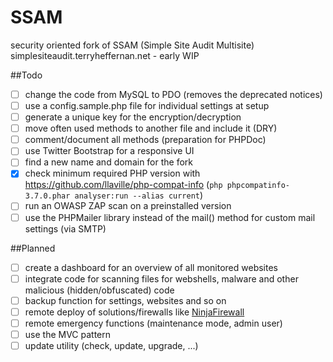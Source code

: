 SSAM
====

security oriented fork of SSAM (Simple Site Audit Multisite) simplesiteaudit.terryheffernan.net - early WIP


##Todo
- [ ] change the code from MySQL to PDO (removes the deprecated notices)
- [ ] use a config.sample.php file for individual settings at setup
- [ ] generate a unique key for the encryption/decryption
- [ ] move often used methods to another file and include it (DRY)
- [ ] comment/document all methods (preparation for PHPDoc)
- [ ] use Twitter Bootstrap for a responsive UI
- [ ] find a new name and domain for the fork
- [x] check minimum required PHP version with https://github.com/llaville/php-compat-info (`php phpcompatinfo-3.7.0.phar analyser:run --alias current`)
- [ ] run an OWASP ZAP scan on a preinstalled version
- [ ] use the PHPMailer library instead of the mail() method for custom mail settings (via SMTP)

##Planned
- [ ] create a dashboard for an overview of all monitored websites
- [ ] integrate code for scanning files for webshells, malware and other malicious (hidden/obfuscated) code
- [ ] backup function for settings, websites and so on
- [ ] remote deploy of solutions/firewalls like [NinjaFirewall](ninjafirewall.com)
- [ ] remote emergency functions (maintenance mode, admin user)
- [ ] use the MVC pattern
- [ ] update utility (check, update, upgrade, ...)